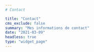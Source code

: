 ```yaml
---
# Contact

title: "Contact"
cms_exclude: false
summary: "Mes informations de contact"
date: "2021-03-09"
headless: true
type: "widget_page"
---
```

